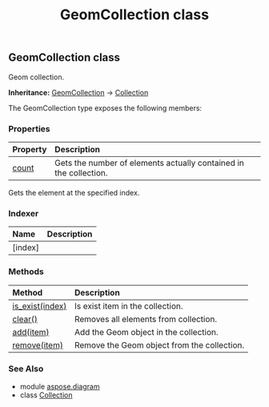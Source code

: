 ﻿---
title: GeomCollection class
second_title: Aspose.Diagram for Python via .NET API References
description: 
type: docs
weight: 960
url: /python-net/aspose.diagram/geomcollection/
is_root: false
---

## GeomCollection class

Geom collection.



**Inheritance:** [GeomCollection](/diagram/python-net/aspose.diagram/geomcollection) → 
[Collection](/diagram/python-net/aspose.diagram/collection)



The GeomCollection type exposes the following members:

### Properties
| Property | Description |
| :- | :- |
| [count](/diagram/python-net/aspose.diagram/geomcollection/count) | Gets the number of elements actually contained in the collection. |



Gets the element at the specified index.
### Indexer
| Name | Description |
| :- | :- |
| [index] |  |


### Methods
| Method | Description |
| :- | :- |
| [is_exist(index)](/diagram/python-net/aspose.diagram/geomcollection/is_exist/#int) | Is exist item in the collection. |
| [clear()](/diagram/python-net/aspose.diagram/geomcollection/clear/#) | Removes all elements from collection. |
| [add(item)](/diagram/python-net/aspose.diagram/geomcollection/add/#Geom) | Add the Geom object in the collection. |
| [remove(item)](/diagram/python-net/aspose.diagram/geomcollection/remove/#Geom) | Remove the Geom object from the collection. |


### See Also

* module [aspose.diagram](../)
* class [Collection](/diagram/python-net/aspose.diagram/collection)
